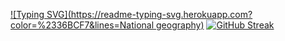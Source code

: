 [![Typing SVG](https://readme-typing-svg.herokuapp.com?color=%2336BCF7&lines=National geography)](https://git.io/typing-svg)
[![GitHub Streak](https://github-readme-streak-stats.herokuapp.com/?user=alerthw)](https://git.io/streak-stats)
